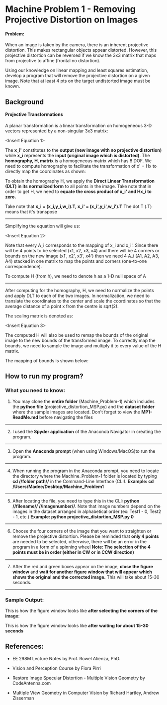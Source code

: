 # Machine Problem 1 - Removing Projective Distortion on Images

#### Problem:
When an image is taken by the camera, there is an inherent projective distortion. This makes rectangular objects appear distorted. However, this projective distortion can be reversed if we know the 3x3 matrix that maps from projective to affine (frontal no distortion). 

Using our knowledge on linear mapping and least squares estimation, develop a program that will remove the projective distortion on a given image. Note that at least 4 pts on the target undistorted image must be known.

## Background

#### Projective Transformations

A planar transformation is a linear transformation on homogeneous 3-D vectors represented by a non-singular 3x3 matrix:

<Insert Equation 1>

The **x_i'** constitutes to the **output (new image with no projective distortion)** while **x_i** represents the **input (original image which is distorted)**. The **homography, H, matrix** is a homogeneous matrix which has 8 DOF. We need to compute homography to facilitate the transformation of x' = Hx to directly map the coordinates as shown:

<Insert Mapping Coordinates>

To obtain the homography H, we apply the **Direct Linear Transformation (DLT) in its normalized form** to all points in the image. Take note that in order to get H, we need to **equate the cross product of x_i' and Hx_i to zero.**

Take note that **x_i = (x_i,y_i,w_i).T, x_i' = (x_i',y_i',w_i').T** The dot T (.T) means that it's transpose

***

Simplifying the equation will give us:

<Insert Equation 2>

Note that every A_i corresponds to the mapping of x_i and x_i'. Since there will be 4 points to be selected (x1, x2, x3, x4) and there will be 4 corners or bounds on the new image (x1', x2', x3', x4') then we need 4 A_i (A1, A2, A3, A4) stacked in one matrix to map the points and corners (one-to-one correspondence).

To compute H (from h), we need to denote h as a 1-D null space of A

***
After computing for the homography, H, we need to normalize the points and apply DLT to each of the two images. In normalization, we need to translate the coordinates to the center and scale the coordinates so that the average distance of a point x from the centre is sqrt(2).

The scaling matrix is denoted as:

<Insert Equation 3>

The computed H will also be used to remap the bounds of the original image to the new bounds of the transformed image. To correctly map the bounds, we need to sample the image and multiply it to every value of the H matrix.

The mapping of bounds is shown below:

<Insert Remapping>

## How to run my program?

### What you need to know:

1. You may clone the **entire folder** (Machine_Problem-1) which includes the **python file** (projective_distortion_MSP.py) and the **dataset folder** where the sample images are located. Don't forget to view the **MP1-ReadMe.md** before navigating the files
***
2. I used the **Spyder application** of the Anaconda Navigator in creating the program.
***
3. Open the **Anaconda prompt** (when using Windows/MacOS)to run the program.
***
4. When running the program in the Anaconda prompt, you need to locate the directory where the Machine_Problem-1 folder is located by typing **cd //folder path//** in the Command-Line Interface (CLI). 
**Example: cd /Users/Madee/Desktop/Machine_Problem1**
***
5. After locating the file, you need to type this in the CLI: **python //filename// //imagenumber//**. Note that image numbers depend on the images in the dataset arranged in alphabetical order (ex: Test1 - 0, Test2 - 1, etc.)
**Example: python projective_distortion_MSP.py 0**
***
6. Choose the four corners of the image that you want to straighten or remove the projective distortion. Please be reminded that **only 4 points** are needed to be selected, otherwise, there will be an error in the program in a form of a spinning wheel
**Note: The selection of the 4 points must be in order (either in CW or in CCW direction)**
***
7. After the red and green boxes appear on the image, **close the figure window** and **wait for another figure window that will appear which shows the original and the corrected image.** This will take about 15-30 seconds.
***
 
### Sample Output:

This is how the figure window looks like **after selecting the corners of the image**:

<Insert Sample Output-1>

This is how the figure window looks like **after waiting for about 15-30 seconds**

<Insert Sample Output-2>

## References:

 -  EE 298M Lecture Notes by Prof. Rowel Atienza, PhD.

 -  Vision and Perception Course by Fiora Pirri

 -  Restore Image Specular Distortion - Multiple Vision Geometry by CodeAntenna.com
 
 -  Multiple View Geometry in Computer Vision by Richard Hartley, Andrew Zisserman
